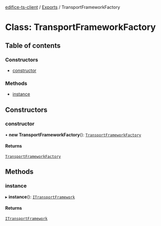 [edifice-ts-client](../README.md) / [Exports](../modules.md) / TransportFrameworkFactory

# Class: TransportFrameworkFactory

## Table of contents

### Constructors

- [constructor](TransportFrameworkFactory.md#constructor)

### Methods

- [instance](TransportFrameworkFactory.md#instance)

## Constructors

### constructor

• **new TransportFrameworkFactory**(): [`TransportFrameworkFactory`](TransportFrameworkFactory.md)

#### Returns

[`TransportFrameworkFactory`](TransportFrameworkFactory.md)

## Methods

### instance

▸ **instance**(): [`ITransportFramework`](../interfaces/ITransportFramework.md)

#### Returns

[`ITransportFramework`](../interfaces/ITransportFramework.md)
